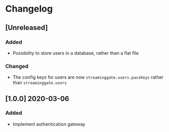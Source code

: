 # Changelog

## [Unreleased]
### Added
- Possibility to store users in a database, rather than a flat file
### Changed
- The config keys for users are now ```streaminggate.users.passKeys``` rather than ```streaminggate.users```

## [1.0.0] 2020-03-06
### Added
- Implement authentication gateway
